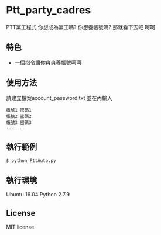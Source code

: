 # Ptt_party_cadres
PTT黨工程式
你想成為黨工嗎? 你想養帳號嗎?
那就看下去吧 呵呵

## 特色
* 一個指令讓你爽爽養帳號呵呵
   
## 使用方法
請建立檔案account_password.txt
並在內輸入
```
帳號1 密碼1
帳號2 密碼2
帳號3 密碼3
... ...
```

## 執行範例 
``` 
$ python PttAuto.py 
```

## 執行環境
Ubuntu 16.04
Python 2.7.9

## License
MIT license
